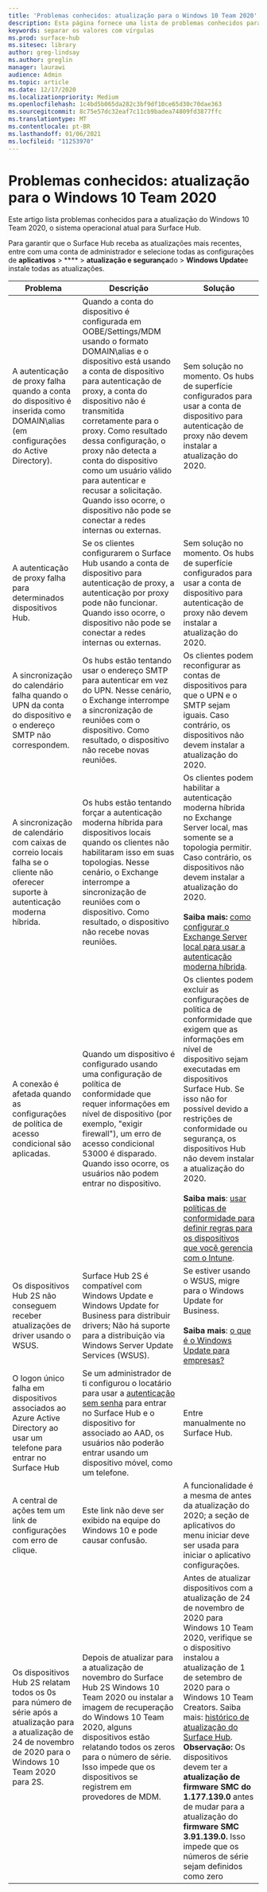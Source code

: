 ```yaml
---
title: 'Problemas conhecidos: atualização para o Windows 10 Team 2020'
description: Esta página fornece uma lista de problemas conhecidos para a atualização do inPara o indows 10 Team 2020.
keywords: separar os valores com vírgulas
ms.prod: surface-hub
ms.sitesec: library
author: greg-lindsay
ms.author: greglin
manager: laurawi
audience: Admin
ms.topic: article
ms.date: 12/17/2020
ms.localizationpriority: Medium
ms.openlocfilehash: 1c4bd5b065da282c3bf9df10ce65d30c70dae363
ms.sourcegitcommit: 8c75e57dc32eaf7c11cb9badea74809fd3877ffc
ms.translationtype: MT
ms.contentlocale: pt-BR
ms.lasthandoff: 01/06/2021
ms.locfileid: "11253970"
---
```

# Problemas conhecidos: atualização para o Windows 10 Team 2020 

Este artigo lista problemas conhecidos para a atualização do Windows 10 Team 2020, o sistema operacional atual para Surface Hub.

Para garantir que o Surface Hub receba as atualizações mais recentes, entre com uma conta de administrador e selecione todas as configurações de **aplicativos**  >  ****  >  **atualização e segurança**do  >  **Windows Update**e instale todas as atualizações.




| Problema                                                                                                   | Descrição                                                                                                                                                                                                                                                                                                                                                                                                                             | Solução                                                                                                                                                                                                                                                                                                                                                                                                                                                                                                                            |
| ----------------------------------------------------------------------------------------------------------- | ------------------------------------------------------------------------------------------------------------------------------------------------------------------------------------------------------------------------------------------------------------------------------------------------------------------------------------------------------------------------------------------------------------------------------------------- | ------------------------------------------------------------------------------------------------------------------------------------------------------------------------------------------------------------------------------------------------------------------------------------------------------------------------------------------------------------------------------------------------------------------------------------------------------------------------------------------------------------------------------------- |
| A autenticação de proxy falha quando a conta do dispositivo é inserida como DOMAIN\alias (em configurações do Active Directory).            | Quando a conta do dispositivo é configurada em OOBE/Settings/MDM usando o formato DOMAIN\alias e o dispositivo está usando a conta de dispositivo para autenticação de proxy, a conta do dispositivo não é transmitida corretamente para o proxy. Como resultado dessa configuração, o proxy não detecta a conta do dispositivo como um usuário válido para autenticar e recusar a solicitação. Quando isso ocorre, o dispositivo não pode se conectar a redes internas ou externas. | Sem solução no momento. Os hubs de superfície configurados para usar a conta de dispositivo para autenticação de proxy não devem instalar a atualização do 2020.                                                                                                                                                                                                                                                                                                                                                                                                |
| A autenticação de proxy falha para determinados dispositivos Hub.                                                                        | Se os clientes configurarem o Surface Hub usando a conta de dispositivo para autenticação de proxy, a autenticação por proxy pode não funcionar. Quando isso ocorre, o dispositivo não pode se conectar a redes internas ou externas.                                                                                                                                                                                                                                       | Sem solução no momento. Os hubs de superfície configurados para usar a conta de dispositivo para autenticação de proxy não devem instalar a atualização do 2020.                                                                                                                                                                                                                                                                                                                                                                                                |
| A sincronização do calendário falha quando o UPN da conta do dispositivo e o endereço SMTP não correspondem.                                                                        | Os hubs estão tentando usar o endereço SMTP para autenticar em vez do UPN. Nesse cenário, o Exchange interrompe a sincronização de reuniões com o dispositivo. Como resultado, o dispositivo não recebe novas reuniões.                                                                                                                                                                                                                                       | Os clientes podem reconfigurar as contas de dispositivos para que o UPN e o SMTP sejam iguais. Caso contrário, os dispositivos não devem instalar a atualização do 2020.                                                                                                                                                                                                                                                                                                                                                                                                 |
| A sincronização de calendário com caixas de correio locais falha se o cliente não oferecer suporte à autenticação moderna híbrida.   | Os hubs estão tentando forçar a autenticação moderna híbrida para dispositivos locais quando os clientes não habilitaram isso em suas topologias. Nesse cenário, o Exchange interrompe a sincronização de reuniões com o dispositivo. Como resultado, o dispositivo não recebe novas reuniões.                                                                                                                                        | Os clientes podem habilitar a autenticação moderna híbrida no Exchange Server local, mas somente se a topologia permitir. Caso contrário, os dispositivos não devem instalar a atualização do 2020.<br> <br>**Saiba mais:** [como configurar o Exchange Server local para usar a autenticação moderna híbrida](https://docs.microsoft.com/microsoft-365/enterprise/configure-exchange-server-for-hybrid-modern-authentication).                                                                                                |
| A conexão é afetada quando as configurações de política de acesso condicional são aplicadas.                                    | Quando um dispositivo é configurado usando uma configuração de política de conformidade que requer informações em nível de dispositivo (por exemplo, "exigir firewall"), um erro de acesso condicional 53000 é disparado. Quando isso ocorre, os usuários não podem entrar no dispositivo.                                                                                                                                                                                                 | Os clientes podem excluir as configurações de política de conformidade que exigem que as informações em nível de dispositivo sejam executadas em dispositivos Surface Hub. Se isso não for possível devido a restrições de conformidade ou segurança, os dispositivos Hub não devem instalar a atualização do 2020.<br> <br>**Saiba mais**: [usar políticas de conformidade para definir regras para os dispositivos que você gerencia com o Intune](https:/docs.microsoft.com/mem/intune/protect/device-compliance-get-started). |
| Os dispositivos Hub 2S não conseguem receber atualizações de driver usando o WSUS.                                             | Surface Hub 2S é compatível com Windows Update e Windows Update for Business para distribuir drivers; Não há suporte para a distribuição via Windows Server Update Services (WSUS).                                                                                                                                                                                                                                                                      | Se estiver usando o WSUS, migre para o Windows Update for Business.<br> <br>**Saiba mais**: [o que é o Windows Update para empresas?](https://docs.microsoft.com/windows/deployment/update/waas-manage-updates-wufb)                                                                                                                                                                                                                                                                                                                            |
| O logon único falha em dispositivos associados ao Azure Active Directory ao usar um telefone para entrar no Surface Hub | Se um administrador de ti configurou o locatário para usar a [autenticação sem senha](surface-hub-2s-phone-authenticate.md) para entrar no Surface Hub e o dispositivo for associado ao AAD, os usuários não poderão entrar usando um dispositivo móvel, como um telefone.                                                                                                       | Entre manualmente no Surface Hub.                                                                                                                                                                                                                                                                                                                                                                                                                                                                                                      |
| A central de ações tem um link de configurações com erro de clique. | Este link não deve ser exibido na equipe do Windows 10 e pode causar confusão.   | A funcionalidade é a mesma de antes da atualização do 2020; a seção de aplicativos do menu iniciar deve ser usada para iniciar o aplicativo configurações.    |
| Os dispositivos Hub 2S relatam todos os 0s para número de série após a atualização para a atualização de 24 de novembro de 2020 para o Windows 10 Team 2020 para 2S. | Depois de atualizar para a atualização de novembro do Surface Hub 2S Windows 10 Team 2020 ou instalar a imagem de recuperação do Windows 10 Team 2020, alguns dispositivos estão relatando todos os zeros para o número de série. Isso impede que os dispositivos se registrem em provedores de MDM.  | Antes de atualizar dispositivos com a atualização de 24 de novembro de 2020 para Windows 10 Team 2020, verifique se o dispositivo instalou a atualização de 1 de setembro de 2020 para o Windows 10 Team Creators. Saiba mais: [histórico de atualização do Surface Hub](surface-hub-update-history.md). **Observação:** Os dispositivos devem ter a **atualização de firmware SMC do 1.177.139.0** antes de mudar para a atualização do **firmware SMC 3.91.139.0.** Isso impede que os números de série sejam definidos como zero |

